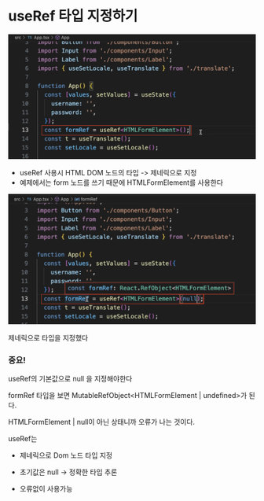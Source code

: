 # useRef 타입 지정하기 

![alt text](image-2.png)

+ useRef 사용시  HTML DOM 노드의 타입 -> 제네릭으로 지정
+ 예제에서는 form 노드를 쓰기 때문에 HTMLFormElement를 사용한다 

![alt text](image-3.png)

제네릭으로 타입을 지정했다 

### 중요!

useRef의 기본값으로 null 을 지정해야한다 

formRef 타입을 보면 MutableRefObject<HTMLFormElement | undefined>가 된다.

HTMLFormElement | null이 아닌 상태니까 오류가 나는 것이다.

useRef는 

+ 제네릭으로 Dom 노드 타입 지정

+ 초기값은 null -> 정확한 타입 추론

+ 오류없이 사용가능